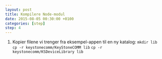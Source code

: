 ```yaml
---
layout: post
title: Kompilere Node-modul
date: 2015-08-05 00:30:00 +0100
categories: [step]
step: 4
---
```


1. Kopier filene vi trenger fra eksempel-appen til en ny katalog:
`mkdir lib`
`cp -r keystonecomm/KeyStoneCOMM lib`
`cp -r keystonecomm/KSDeviceLibrary lib`


